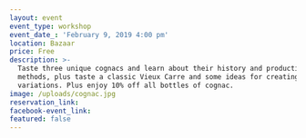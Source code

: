```yaml
---
layout: event
event_type: workshop
event_date_: 'February 9, 2019 4:00 pm'
location: Bazaar
price: Free
description: >-
  Taste three unique cognacs and learn about their history and production
  methods, plus taste a classic Vieux Carre and some ideas for creating seasonal
  variations. Plus enjoy 10% off all bottles of cognac.
image: /uploads/cognac.jpg
reservation_link:
facebook-event_link:
featured: false
---
```


